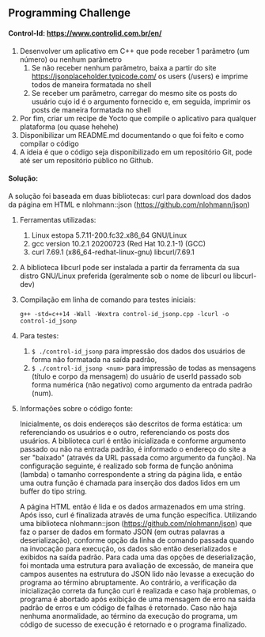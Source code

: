 ## Programming Challenge
#### Control-Id: https://www.controlid.com.br/en/

1. Desenvolver um aplicativo em C++ que pode receber 1 parâmetro (um número) ou 
nenhum parâmetro
    1. Se não receber nenhum parâmetro, baixa a partir do site 
       https://jsonplaceholder.typicode.com/ os users (/users) e imprime todos 
       de maneira formatada no shell
    2. Se receber um parâmetro, carregar do mesmo site os posts do usuário cujo 
       id é o argumento fornecido e, em seguida, imprimir os posts de maneira 
       formatada no shell
2. Por fim, criar um recipe de Yocto que compile o aplicativo para qualquer 
   plataforma (ou quase hehehe)
3. Disponibilizar um README.md documentando o que foi feito e como compilar 
   o código
4. A ideia é que o código seja disponibilizado em um repositório Git, pode até 
   ser um repositório público no Github.

#### Solução:

A solução foi baseada em duas bibliotecas: curl para download dos dados da página
em HTML e nlohmann::json (https://github.com/nlohmann/json)

1. Ferramentas utilizadas:
    1. Linux estopa 5.7.11-200.fc32.x86_64 GNU/Linux
    2. gcc version 10.2.1 20200723 (Red Hat 10.2.1-1) (GCC)
    3. curl 7.69.1 (x86_64-redhat-linux-gnu) libcurl/7.69.1

2. A biblioteca libcurl pode ser instalada a partir da ferramenta da sua distro
   GNU/Linux preferida (geralmente sob o nome de libcurl ou libcurl-dev)

3. Compilação em linha de comando para testes iniciais:

    ``g++ -std=c++14 -Wall -Wextra control-id_jsonp.cpp -lcurl -o control-id_jsonp``

4. Para testes:
    1. ``$ ./control-id_jsonp`` para impressão dos dados dos usuários de forma 
       não formatada na saída padrão,
    2. ``$ ./control-id_jsonp <num>`` para impressão de todas as mensagens 
       (título e corpo da mensagem) do usuário de userId passado sob forma 
       numérica (não negativo) como argumento da entrada padrão (num).

5. Informações sobre o código fonte:

    Inicialmente, os dois endereços são descritos de forma estática: um referenciando 
    os usuários e o outro, referenciando os posts dos usuários. A biblioteca curl é
    então inicializada e conforme argumento passado ou não na entrada padrão,
    é informado o endereço do site a ser "baixado" (através da URL passada 
    como argumento da função). Na configuração seguinte, é realizado sob forma
    de função anônima (lambda) o tamanho correspondente a string da página lida,
    e então uma outra função é chamada para inserção dos dados lidos em um
    buffer do tipo string.

    A página HTML então é lida e os dados armazenados em uma string. Após isso,
    curl é finalizada através de uma função específica. Utilizando uma biblioteca
    nlohmann::json (https://github.com/nlohmann/json) que faz o parser de dados 
    em formato JSON (em outras palavras a deserialização), conforme opção da
    linha de comando passada quando na invocação para execução, os dados são
    então deserializados e exibidos na saída padrão. Para cada uma das
    opções de deserialização, foi montada uma estrutura para avaliação de
    excessão, de maneira que campos ausentes na estrutura do JSON lido não
    levasse a execução do programa ao término abruptamente. Ao contrário, a 
    verificação da inicialização correta da função curl é realizada e caso haja 
    problemas, o programa é abortado após exibição de uma mensagem de erro na
    saída padrão de erros e um código de falhas é retornado. Caso não haja 
    nenhuma anormalidade, ao término da execução do programa, um código de
    sucesso de execução é retornado e o programa finalizado.



